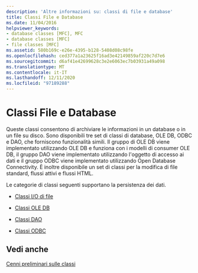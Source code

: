 ```yaml
---
description: 'Altre informazioni su: classi di file e database'
title: Classi File e Database
ms.date: 11/04/2016
helpviewer_keywords:
- database classes [MFC], MFC
- database classes [MFC]
- file classes [MFC]
ms.assetid: 580b169c-e26e-4395-b128-5408d08c98fe
ms.openlocfilehash: ced377a1a23625f16ad3e42149859af220c7d7e6
ms.sourcegitcommit: d6af41e42699628c3e2e6063ec7b03931a49a098
ms.translationtype: MT
ms.contentlocale: it-IT
ms.lasthandoff: 12/11/2020
ms.locfileid: "97189288"
---
```

# <a name="file-and-database-classes"></a>Classi File e Database

Queste classi consentono di archiviare le informazioni in un database o in un file su disco. Sono disponibili tre set di classi di database, OLE DB, ODBC e DAO, che forniscono funzionalità simili. Il gruppo di OLE DB viene implementato utilizzando OLE DB e funziona con i modelli di consumer OLE DB, il gruppo DAO viene implementato utilizzando l'oggetto di accesso ai dati e il gruppo ODBC viene implementato utilizzando Open Database Connectivity. È inoltre disponibile un set di classi per la modifica di file standard, flussi attivi e flussi HTML.

Le categorie di classi seguenti supportano la persistenza dei dati.

- [Classi I/O di file](file-i-o-classes.md)

- [Classi OLE DB](ole-db-classes.md)

- [Classi DAO](dao-classes.md)

- [Classi ODBC](odbc-classes.md)

## <a name="see-also"></a>Vedi anche

[Cenni preliminari sulle classi](class-library-overview.md)
